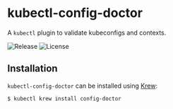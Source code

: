 # kubectl-config-doctor

A `kubectl` plugin to validate kubeconfigs and contexts.

![Release](https://img.shields.io/github/v/release/aptakube/kubectl-config-doctor)
![License](https://img.shields.io/github/license/aptakube/kubectl-config-doctor)

## Installation

`kubectl-config-doctor` can be installed using [Krew](https://github.com/kubernetes-sigs/krew):

```shell
$ kubectl krew install config-doctor
```